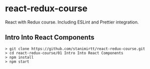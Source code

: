 # react-redux-course
React with Redux course. Including ESLint and Prettier integration.

## Intro Into React Components

```
> git clone https://github.com/stanimirtt/react-redux-course.git
> cd react-redux-course/01 Intro Into React Components
> npm install
> npm start
```